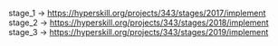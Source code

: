 stage_1 -> https://hyperskill.org/projects/343/stages/2017/implement  
stage_2 -> https://hyperskill.org/projects/343/stages/2018/implement  
stage_3 -> https://hyperskill.org/projects/343/stages/2019/implement  
